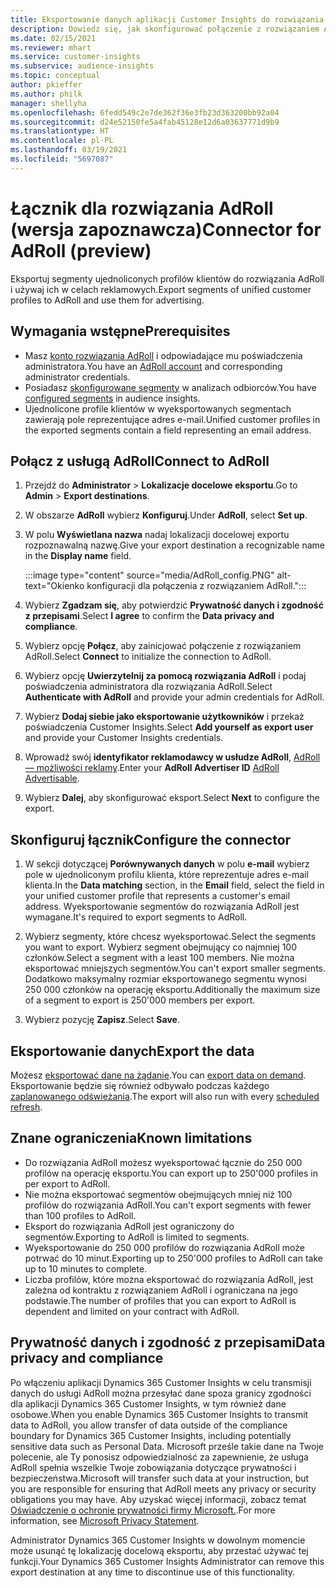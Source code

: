 ```yaml
---
title: Eksportowanie danych aplikacji Customer Insights do rozwiązania AdRoll
description: Dowiedz się, jak skonfigurować połączenie z rozwiązaniem AdRoll.
ms.date: 02/15/2021
ms.reviewer: mhart
ms.service: customer-insights
ms.subservice: audience-insights
ms.topic: conceptual
author: pkieffer
ms.author: philk
manager: shellyha
ms.openlocfilehash: 6fedd549c2e7de362f36e3fb23d363200bb92a04
ms.sourcegitcommit: d24e52150fe5a4fab45128e12d6a03637771d9b9
ms.translationtype: HT
ms.contentlocale: pl-PL
ms.lasthandoff: 03/19/2021
ms.locfileid: "5697087"
---
```

# <a name="connector-for-adroll-preview"></a><span data-ttu-id="adf37-103">Łącznik dla rozwiązania AdRoll (wersja zapoznawcza)</span><span class="sxs-lookup"><span data-stu-id="adf37-103">Connector for AdRoll (preview)</span></span>

<span data-ttu-id="adf37-104">Eksportuj segmenty ujednoliconych profilów klientów do rozwiązania AdRoll i używaj ich w celach reklamowych.</span><span class="sxs-lookup"><span data-stu-id="adf37-104">Export segments of unified customer profiles to AdRoll and use them for advertising.</span></span> 

## <a name="prerequisites"></a><span data-ttu-id="adf37-105">Wymagania wstępne</span><span class="sxs-lookup"><span data-stu-id="adf37-105">Prerequisites</span></span>

-   <span data-ttu-id="adf37-106">Masz [konto rozwiązania AdRoll](https://www.adroll.com/) i odpowiadające mu poświadczenia administratora.</span><span class="sxs-lookup"><span data-stu-id="adf37-106">You have an [AdRoll account](https://www.adroll.com/) and corresponding administrator credentials.</span></span>
-   <span data-ttu-id="adf37-107">Posiadasz [skonfigurowane segmenty](segments.md) w analizach odbiorców.</span><span class="sxs-lookup"><span data-stu-id="adf37-107">You have [configured segments](segments.md) in audience insights.</span></span>
-   <span data-ttu-id="adf37-108">Ujednolicone profile klientów w wyeksportowanych segmentach zawierają pole reprezentujące adres e-mail.</span><span class="sxs-lookup"><span data-stu-id="adf37-108">Unified customer profiles in the exported segments contain a field representing an email address.</span></span>

## <a name="connect-to-adroll"></a><span data-ttu-id="adf37-109">Połącz z usługą AdRoll</span><span class="sxs-lookup"><span data-stu-id="adf37-109">Connect to AdRoll</span></span>

1. <span data-ttu-id="adf37-110">Przejdź do **Administrator** > **Lokalizacje docelowe eksportu**.</span><span class="sxs-lookup"><span data-stu-id="adf37-110">Go to **Admin** > **Export destinations**.</span></span>

1. <span data-ttu-id="adf37-111">W obszarze **AdRoll** wybierz **Konfiguruj**.</span><span class="sxs-lookup"><span data-stu-id="adf37-111">Under **AdRoll**, select **Set up**.</span></span>

1. <span data-ttu-id="adf37-112">W polu **Wyświetlana nazwa** nadaj lokalizacji docelowej exportu rozpoznawalną nazwę.</span><span class="sxs-lookup"><span data-stu-id="adf37-112">Give your export destination a recognizable name in the **Display name** field.</span></span>

   :::image type="content" source="media/AdRoll_config.PNG" alt-text="Okienko konfiguracji dla połączenia z rozwiązaniem AdRoll.":::

1. <span data-ttu-id="adf37-114">Wybierz **Zgadzam się**, aby potwierdzić **Prywatność danych i zgodność z przepisami**.</span><span class="sxs-lookup"><span data-stu-id="adf37-114">Select **I agree** to confirm the **Data privacy and compliance**.</span></span>

1. <span data-ttu-id="adf37-115">Wybierz opcję **Połącz**, aby zainicjować połączenie z rozwiązaniem AdRoll.</span><span class="sxs-lookup"><span data-stu-id="adf37-115">Select **Connect** to initialize the connection to AdRoll.</span></span>

1. <span data-ttu-id="adf37-116">Wybierz opcję **Uwierzytelnij za pomocą rozwiązania AdRoll** i podaj poświadczenia administratora dla rozwiązania AdRoll.</span><span class="sxs-lookup"><span data-stu-id="adf37-116">Select **Authenticate with AdRoll** and provide your admin credentials for AdRoll.</span></span> 

1. <span data-ttu-id="adf37-117">Wybierz **Dodaj siebie jako eksportowanie użytkowników** i przekaż poświadczenia Customer Insights.</span><span class="sxs-lookup"><span data-stu-id="adf37-117">Select **Add yourself as export user** and provide your Customer Insights credentials.</span></span>

1. <span data-ttu-id="adf37-118">Wprowadź swój **identyfikator reklamodawcy w usłudze AdRoll**, [AdRoll — możliwości reklamy](https://help.adroll.com/hc/en-us/articles/212011838-Advertiser-Profiles).</span><span class="sxs-lookup"><span data-stu-id="adf37-118">Enter your **AdRoll Advertiser ID** [AdRoll Advertisable](https://help.adroll.com/hc/en-us/articles/212011838-Advertiser-Profiles).</span></span>

1. <span data-ttu-id="adf37-119">Wybierz **Dalej**, aby skonfigurować eksport.</span><span class="sxs-lookup"><span data-stu-id="adf37-119">Select **Next** to configure the export.</span></span>

## <a name="configure-the-connector"></a><span data-ttu-id="adf37-120">Skonfiguruj łącznik</span><span class="sxs-lookup"><span data-stu-id="adf37-120">Configure the connector</span></span>

1. <span data-ttu-id="adf37-121">W sekcji dotyczącej **Porównywanych danych** w polu **e-mail** wybierz pole w ujednoliconym profilu klienta, które reprezentuje adres e-mail klienta.</span><span class="sxs-lookup"><span data-stu-id="adf37-121">In the **Data matching** section, in the **Email** field, select the field in your unified customer profile that represents a customer's email address.</span></span> <span data-ttu-id="adf37-122">Wyeksportowanie segmentów do rozwiązania AdRoll jest wymagane.</span><span class="sxs-lookup"><span data-stu-id="adf37-122">It's required to export segments to AdRoll.</span></span>

1. <span data-ttu-id="adf37-123">Wybierz segmenty, które chcesz wyeksportować.</span><span class="sxs-lookup"><span data-stu-id="adf37-123">Select the segments you want to export.</span></span> <span data-ttu-id="adf37-124">Wybierz segment obejmujący co najmniej 100 członków.</span><span class="sxs-lookup"><span data-stu-id="adf37-124">Select a segment with a least 100 members.</span></span> <span data-ttu-id="adf37-125">Nie można eksportować mniejszych segmentów.</span><span class="sxs-lookup"><span data-stu-id="adf37-125">You can't export smaller segments.</span></span> <span data-ttu-id="adf37-126">Dodatkowo maksymalny rozmiar eksportowanego segmentu wynosi 250 000 członków na operację eksportu.</span><span class="sxs-lookup"><span data-stu-id="adf37-126">Additionally the maximum size of a segment to export is 250'000 members per export.</span></span> 

1. <span data-ttu-id="adf37-127">Wybierz pozycję **Zapisz**.</span><span class="sxs-lookup"><span data-stu-id="adf37-127">Select **Save**.</span></span>

## <a name="export-the-data"></a><span data-ttu-id="adf37-128">Eksportowanie danych</span><span class="sxs-lookup"><span data-stu-id="adf37-128">Export the data</span></span>

<span data-ttu-id="adf37-129">Możesz [eksportować dane na żądanie](export-destinations.md).</span><span class="sxs-lookup"><span data-stu-id="adf37-129">You can [export data on demand](export-destinations.md).</span></span> <span data-ttu-id="adf37-130">Eksportowanie będzie się również odbywało podczas każdego [zaplanowanego odświeżania](system.md#schedule-tab).</span><span class="sxs-lookup"><span data-stu-id="adf37-130">The export will also run with every [scheduled refresh](system.md#schedule-tab).</span></span>

## <a name="known-limitations"></a><span data-ttu-id="adf37-131">Znane ograniczenia</span><span class="sxs-lookup"><span data-stu-id="adf37-131">Known limitations</span></span>

- <span data-ttu-id="adf37-132">Do rozwiązania AdRoll możesz wyeksportować łącznie do 250 000 profilów na operację eksportu.</span><span class="sxs-lookup"><span data-stu-id="adf37-132">You can export up to 250'000 profiles in per export to AdRoll.</span></span>
- <span data-ttu-id="adf37-133">Nie można eksportować segmentów obejmujących mniej niż 100 profilów do rozwiązania AdRoll.</span><span class="sxs-lookup"><span data-stu-id="adf37-133">You can't export segments with fewer than 100 profiles to AdRoll.</span></span> 
- <span data-ttu-id="adf37-134">Eksport do rozwiązania AdRoll jest ograniczony do segmentów.</span><span class="sxs-lookup"><span data-stu-id="adf37-134">Exporting to AdRoll is limited to segments.</span></span>
- <span data-ttu-id="adf37-135">Wyeksportowanie do 250 000 profilów do rozwiązania AdRoll może potrwać do 10 minut.</span><span class="sxs-lookup"><span data-stu-id="adf37-135">Exporting up to 250'000 profiles to AdRoll can take up to 10 minutes to complete.</span></span> 
- <span data-ttu-id="adf37-136">Liczba profilów, które można eksportować do rozwiązania AdRoll, jest zależna od kontraktu z rozwiązaniem AdRoll i ograniczana na jego podstawie.</span><span class="sxs-lookup"><span data-stu-id="adf37-136">The number of profiles that you can export to AdRoll is dependent and limited on your contract with AdRoll.</span></span>

## <a name="data-privacy-and-compliance"></a><span data-ttu-id="adf37-137">Prywatność danych i zgodność z przepisami</span><span class="sxs-lookup"><span data-stu-id="adf37-137">Data privacy and compliance</span></span>

<span data-ttu-id="adf37-138">Po włączeniu aplikacji Dynamics 365 Customer Insights w celu transmisji danych do usługi AdRoll można przesyłać dane spoza granicy zgodności dla aplikacji Dynamics 365 Customer Insights, w tym również dane osobowe.</span><span class="sxs-lookup"><span data-stu-id="adf37-138">When you enable Dynamics 365 Customer Insights to transmit data to AdRoll, you allow transfer of data outside of the compliance boundary for Dynamics 365 Customer Insights, including potentially sensitive data such as Personal Data.</span></span> <span data-ttu-id="adf37-139">Microsoft prześle takie dane na Twoje polecenie, ale Ty ponosisz odpowiedzialność za zapewnienie, że usługa AdRoll spełnia wszelkie Twoje zobowiązania dotyczące prywatności i bezpieczeństwa.</span><span class="sxs-lookup"><span data-stu-id="adf37-139">Microsoft will transfer such data at your instruction, but you are responsible for ensuring that AdRoll meets any privacy or security obligations you may have.</span></span> <span data-ttu-id="adf37-140">Aby uzyskać więcej informacji, zobacz temat [Oświadczenie o ochronie prywatności firmy Microsoft.](https://go.microsoft.com/fwlink/?linkid=396732).</span><span class="sxs-lookup"><span data-stu-id="adf37-140">For more information, see [Microsoft Privacy Statement](https://go.microsoft.com/fwlink/?linkid=396732).</span></span>

<span data-ttu-id="adf37-141">Administrator Dynamics 365 Customer Insights w dowolnym momencie może usunąć tę lokalizację docelową eksportu, aby przestać używać tej funkcji.</span><span class="sxs-lookup"><span data-stu-id="adf37-141">Your Dynamics 365 Customer Insights Administrator can remove this export destination at any time to discontinue use of this functionality.</span></span>
